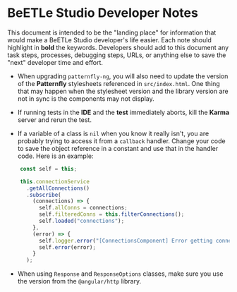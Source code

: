 # BeETLe Studio Developer Notes

This document is intended to be the "landing place" for information that would make a BeETLe Studio 
developer's life easier. Each note should highlight in **bold** the keywords. Developers should add 
to this document  any task steps, processes, debugging steps, URLs, or anything else to save the 
"next" developer time and effort. 

- When upgrading `patternfly-ng`, you will also need to update the version of the **Patternfly** stylesheets referenced
in `src/index.html`. One thing that may happen when the stylesheet version and the library version 
are not in sync is the components may not display.

- If running tests in the **IDE** and the **test** immediately aborts, kill the **Karma** server and rerun
the test.

- If a variable of a class is `nil` when you know it really isn't, you are probably trying to
access it from a `callback` handler. Change your code to save the object reference
in a constant and use that in the handler code. Here is an example:

```typescript
    const self = this;

    this.connectionService
      .getAllConnections()
      .subscribe(
        (connections) => {
          self.allConns = connections;
          self.filteredConns = this.filterConnections();
          self.loaded("connections");
        },
        (error) => {
          self.logger.error("[ConnectionsComponent] Error getting connections.");
          self.error(error);
        }
      );
```

- When using `Response` and `ResponseOptions` classes, make sure you use the version from the 
`@angular/http` library.